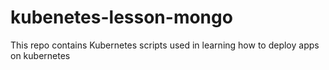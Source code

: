 # kubenetes-lesson-mongo
This repo contains Kubernetes scripts used in learning how to deploy apps on kubernetes
